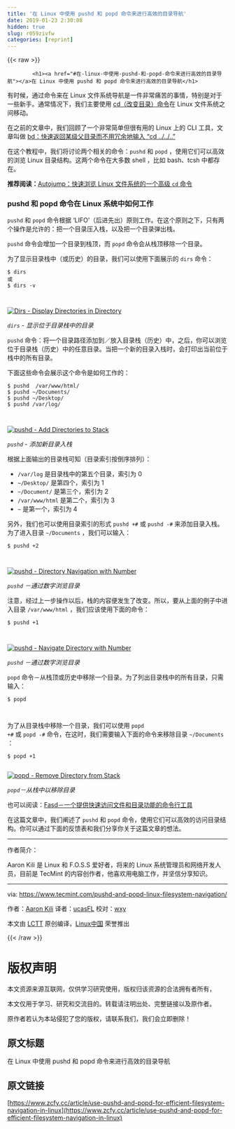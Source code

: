```yaml
---
title: '在 Linux 中使用 pushd 和 popd 命令来进行高效的目录导航' 
date: 2019-01-23 2:30:08
hidden: true
slug: r059zivfw
categories: [reprint]
---
```


{{< raw >}}

            <h1><a href="#在-linux-中使用-pushd-和-popd-命令来进行高效的目录导航"></a>在 Linux 中使用 pushd 和 popd 命令来进行高效的目录导航</h1>
<p>有时候，通过命令来在 Linux 文件系统导航是一件非常痛苦的事情，特别是对于一些新手。通常情况下，我们主要使用 <a href="https://www.tecmint.com/cd-command-in-linux/">cd（改变目录）命令</a>在 Linux 文件系统之间移动。</p>
<p>在之前的文章中，我们回顾了一个非常简单但很有用的 Linux 上的 CLI 工具，文章叫做 <a href="https://linux.cn/article-8491-1.html">bd：快速返回某级父目录而不用冗余地输入 “cd ../../..”</a></p>
<p>在这个教程中，我们将讨论两个相关的命令：<code>pushd</code> 和 <code>popd</code> ，使用它们可以高效的浏览 Linux 目录结构。这两个命令在大多数 shell ，比如 bash、tcsh 中都存在。</p>
<p><strong>推荐阅读：</strong><a href="https://linux.cn/article-5983-1.html">Autojump：快速浏览 Linux 文件系统的一个高级 <code>cd</code> 命令</a></p>
<h3><a href="#pushd-和-popd-命令在-linux-系统中如何工作"></a>pushd 和 popd 命令在 Linux 系统中如何工作</h3>
<p><code>pushd</code> 和 <code>popd</code> 命令根据 ‘LIFO’（后进先出）原则工作。在这个原则之下，只有两个操作是允许的：把一个目录压入栈，以及把一个目录弹出栈。</p>
<p><code>pushd</code> 命令会增加一个目录到栈顶，而 <code>popd</code> 命令会从栈顶移除一个目录。</p>
<p>为了显示目录栈中（或历史）的目录，我们可以使用下面展示的 <code>dirs</code> 命令：</p>
<pre><code class="hljs shell"><span class="hljs-meta">$</span><span class="bash"> <span class="hljs-built_in">dirs</span></span>
或
<span class="hljs-meta">$</span><span class="bash"> <span class="hljs-built_in">dirs</span> -v</span>

</code></pre><p><a href="https://camo.githubusercontent.com/fc10bde816fb498d9fef3934956fd6465bc970f4/68747470733a2f2f7777772e7465636d696e742e636f6d2f77702d636f6e74656e742f75706c6f6164732f323031372f30352f646972732d636f6d6d616e642e706e67"><img src="https://p0.ssl.qhimg.com/t01772736e726a1fcb2.png" alt="Dirs - Display Directories in Directory"></a></p>
<p><em><code>dirs</code> - 显示位于目录栈中的目录</em></p>
<p><code>pushd</code> 命令：将一个目录路径添加到／放入目录栈（历史）中，之后，你可以浏览位于目录栈（历史）中的任意目录。当把一个新的目录入栈时，会打印出当前位于栈中的所有目录。</p>
<p>下面这些命令会展示这个命令是如何工作的：</p>
<pre><code class="hljs shell"><span class="hljs-meta">$</span><span class="bash"> <span class="hljs-built_in">pushd</span>  /var/www/html/</span>
<span class="hljs-meta">$</span><span class="bash"> <span class="hljs-built_in">pushd</span> ~/Documents/</span>
<span class="hljs-meta">$</span><span class="bash"> <span class="hljs-built_in">pushd</span> ~/Desktop/</span>
<span class="hljs-meta">$</span><span class="bash"> <span class="hljs-built_in">pushd</span> /var/<span class="hljs-built_in">log</span>/</span>

</code></pre><p><a href="https://camo.githubusercontent.com/f228a1f4256b34aef8063bdcea6457c256333d4a/68747470733a2f2f7777772e7465636d696e742e636f6d2f77702d636f6e74656e742f75706c6f6164732f323031372f30352f70757368642d6578616d706c65732e706e67"><img src="https://p0.ssl.qhimg.com/t01dc99370f8c3d30dd.png" alt="pushd - Add Directories to Stack"></a></p>
<p><em><code>pushd</code> - 添加新目录入栈</em></p>
<p>根据上面输出的目录栈可知（目录索引按倒序排列）：</p>
<ul>
<li><code>/var/log</code> 是目录栈中的第五个目录，索引为 0</li>
<li><code>~/Desktop/</code> 是第四个，索引为 1</li>
<li><code>~/Document/</code> 是第三个，索引为 2</li>
<li><code>/var/www/html</code> 是第二个，索引为 3</li>
<li><code>~</code> 是第一个，索引为 4</li>
</ul>
<p>另外，我们也可以使用目录索引的形式 <code>pushd +#</code> 或 <code>pushd -#</code> 来添加目录入栈。为了进入目录 <code>~/Documents</code> ，我们可以输入：</p>
<pre><code class="hljs shell"><span class="hljs-meta">$</span><span class="bash"> <span class="hljs-built_in">pushd</span> +2</span>

</code></pre><p><a href="https://camo.githubusercontent.com/d205599a9dcc27e6829120d5b3881bd28b4183e6/68747470733a2f2f7777772e7465636d696e742e636f6d2f77702d636f6e74656e742f75706c6f6164732f323031372f30352f70757368642d4469726563746f72792d4e617669676174696f6e2d776974682d4e756d6265722e706e67"><img src="https://p0.ssl.qhimg.com/t010b4716db9d676881.png" alt="pushd - Directory Navigation with Number"></a></p>
<p><em><code>pushd</code> －通过数字浏览目录</em></p>
<p>注意，经过上一步操作以后，栈的内容便发生了改变。所以，要从上面的例子中进入目录 <code>/var/www/html</code> ，我们应该使用下面的命令：</p>
<pre><code class="hljs shell"><span class="hljs-meta">$</span><span class="bash"> <span class="hljs-built_in">pushd</span> +1</span>

</code></pre><p><a href="https://camo.githubusercontent.com/7b1afe65d258c78c208e3baed5c86c9d100cd709/68747470733a2f2f7777772e7465636d696e742e636f6d2f77702d636f6e74656e742f75706c6f6164732f323031372f30352f70757368642d4e617669676174652d4469726563746f72792d776974682d4e756d6265722e706e67"><img src="https://p0.ssl.qhimg.com/t0136a8383a572060a5.png" alt="pushd - Navigate Directory with Number"></a></p>
<p><em><code>pushd</code> －通过数字浏览目录</em></p>
<p><code>popd</code> 命令－从栈顶或历史中移除一个目录。为了列出目录栈中的所有目录，只需输入：</p>
<pre><code class="hljs shell"><span class="hljs-meta">$</span><span class="bash"> <span class="hljs-built_in">popd</span></span>

</code></pre><p>为了从目录栈中移除一个目录，我们可以使用 <code>popd +#</code> 或 <code>popd -#</code> 命令，在这时，我们需要输入下面的命令来移除目录 <code>~/Documents</code> ：</p>
<pre><code class="hljs shell"><span class="hljs-meta">$</span><span class="bash"> <span class="hljs-built_in">popd</span> +1</span>

</code></pre><p><a href="https://camo.githubusercontent.com/5d9fecebf85b02553228bbbd96c53bd2f941cf24/68747470733a2f2f7777772e7465636d696e742e636f6d2f77702d636f6e74656e742f75706c6f6164732f323031372f30352f706f70642d65786d706c65732e706e67"><img src="https://p0.ssl.qhimg.com/t012d31d4f3561645a9.png" alt="popd - Remove Directory from Stack"></a></p>
<p><em><code>popd</code>－从栈中以移除目录</em></p>
<p>也可以阅读：<a href="https://linux.cn/article-5983-1.html">Fasd－一个提供快速访问文件和目录功能的命令行工具</a></p>
<p>在这篇文章中，我们阐述了 <code>pushd</code> 和 <code>popd</code> 命令，使用它们可以高效的访问目录结构。你可以通过下面的反馈表和我们分享你关于这篇文章的想法。</p>
<hr>
<p>作者简介：</p>
<p>Aaron Kili 是 Linux 和 F.O.S.S 爱好者，将来的 Linux 系统管理员和网络开发人员，目前是 TecMint 的内容创作者，他喜欢用电脑工作，并坚信分享知识。</p>
<hr>
<p>via: <a href="https://www.tecmint.com/pushd-and-popd-linux-filesystem-navigation/">https://www.tecmint.com/pushd-and-popd-linux-filesystem-navigation/</a></p>
<p>作者：<a href="https://www.tecmint.com/author/aaronkili/">Aaron Kili</a> 译者：<a href="https://github.com/ucasFL">ucasFL</a> 校对：<a href="https://github.com/wxy">wxy</a></p>
<p>本文由 <a href="https://github.com/LCTT/TranslateProject">LCTT</a> 原创编译，<a href="https://linux.cn/">Linux中国</a> 荣誉推出</p>

          
{{< /raw >}}

# 版权声明
本文资源来源互联网，仅供学习研究使用，版权归该资源的合法拥有者所有，

本文仅用于学习、研究和交流目的。转载请注明出处、完整链接以及原作者。

原作者若认为本站侵犯了您的版权，请联系我们，我们会立即删除！

## 原文标题
在 Linux 中使用 pushd 和 popd 命令来进行高效的目录导航

## 原文链接
[https://www.zcfy.cc/article/use-pushd-and-popd-for-efficient-filesystem-navigation-in-linux](https://www.zcfy.cc/article/use-pushd-and-popd-for-efficient-filesystem-navigation-in-linux)

